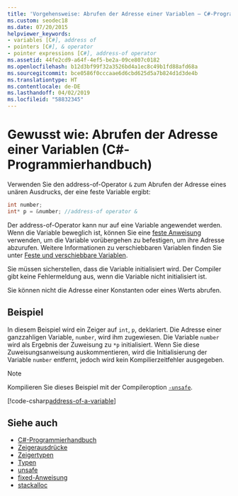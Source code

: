 ```yaml
---
title: 'Vorgehensweise: Abrufen der Adresse einer Variablen – C#-Programmierhandbuch'
ms.custom: seodec18
ms.date: 07/20/2015
helpviewer_keywords:
- variables [C#], address of
- pointers [C#], & operator
- pointer expressions [C#], address-of operator
ms.assetid: 44fe2cd9-a64f-4ef5-be2a-09ce807c0182
ms.openlocfilehash: b12d3bf99f32a3526bd4a1ec8c49b1fd88afd68a
ms.sourcegitcommit: bce0586f0cccaae6d6cbd625d5a7b824d1d3de4b
ms.translationtype: HT
ms.contentlocale: de-DE
ms.lasthandoff: 04/02/2019
ms.locfileid: "58832345"
---
```

# <a name="how-to-obtain-the-address-of-a-variable-c-programming-guide"></a>Gewusst wie: Abrufen der Adresse einer Variablen (C#-Programmierhandbuch)

Verwenden Sie den address-of-Operator `&` zum Abrufen der Adresse eines unären Ausdrucks, der eine feste Variable ergibt:  
  
```csharp  
int number;  
int* p = &number; //address-of operator &  
```  
  
 Der address-of-Operator kann nur auf eine Variable angewendet werden. Wenn die Variable beweglich ist, können Sie eine [feste Anweisung](../../../csharp/language-reference/keywords/fixed-statement.md) verwenden, um die Variable vorübergehen zu befestigen, um ihre Adresse abzurufen. Weitere Informationen zu verschiebbaren Variablen finden Sie unter [Feste und verschiebbare Variablen](/dotnet/csharp/language-reference/language-specification/unsafe-code#fixed-and-moveable-variables). 
  
 Sie müssen sicherstellen, dass die Variable initialisiert wird. Der Compiler gibt keine Fehlermeldung aus, wenn die Variable nicht initialisiert ist.  
  
 Sie können nicht die Adresse einer Konstanten oder eines Werts abrufen.  
  
## <a name="example"></a>Beispiel  
 In diesem Beispiel wird ein Zeiger auf `int`, `p`, deklariert. Die Adresse einer ganzzahligen Variable, `number`, wird ihm zugewiesen. Die Variable `number` wird als Ergebnis der Zuweisung zu `*p` initialisiert. Wenn Sie diese Zuweisungsanweisung auskommentieren, wird die Initialisierung der Variable `number` entfernt, jedoch wird kein Kompilierzeitfehler ausgegeben.  

> [!NOTE]
> Kompilieren Sie dieses Beispiel mit der Compileroption [`-unsafe`](../../language-reference/compiler-options/unsafe-compiler-option.md).
  
 [!code-csharp[address-of-a-variable](~/samples/snippets/csharp/VS_Snippets_VBCSharp/csProgGuidePointers/CS/Pointers.cs#8)]  
  
## <a name="see-also"></a>Siehe auch

- [C#-Programmierhandbuch](../../../csharp/programming-guide/index.md)
- [Zeigerausdrücke](../../../csharp/programming-guide/unsafe-code-pointers/pointer-expressions.md)
- [Zeigertypen](../../../csharp/programming-guide/unsafe-code-pointers/pointer-types.md)
- [Typen](../../../csharp/language-reference/keywords/types.md)
- [unsafe](../../../csharp/language-reference/keywords/unsafe.md)
- [fixed-Anweisung](../../../csharp/language-reference/keywords/fixed-statement.md)
- [stackalloc](../../../csharp/language-reference/keywords/stackalloc.md)
